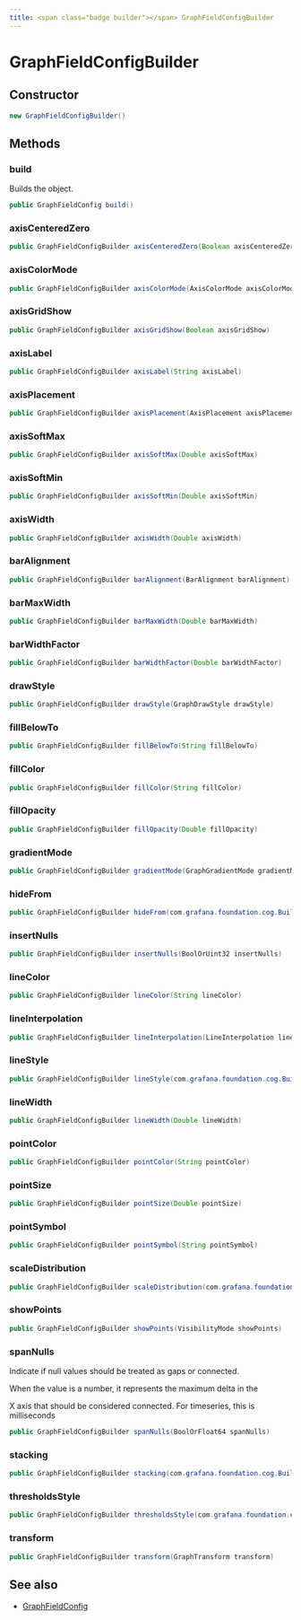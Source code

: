```yaml
---
title: <span class="badge builder"></span> GraphFieldConfigBuilder
---
```

# <span class="badge builder"></span> GraphFieldConfigBuilder

## Constructor

```java
new GraphFieldConfigBuilder()
```
## Methods

### <span class="badge object-method"></span> build

Builds the object.

```java
public GraphFieldConfig build()
```

### <span class="badge object-method"></span> axisCenteredZero

```java
public GraphFieldConfigBuilder axisCenteredZero(Boolean axisCenteredZero)
```

### <span class="badge object-method"></span> axisColorMode

```java
public GraphFieldConfigBuilder axisColorMode(AxisColorMode axisColorMode)
```

### <span class="badge object-method"></span> axisGridShow

```java
public GraphFieldConfigBuilder axisGridShow(Boolean axisGridShow)
```

### <span class="badge object-method"></span> axisLabel

```java
public GraphFieldConfigBuilder axisLabel(String axisLabel)
```

### <span class="badge object-method"></span> axisPlacement

```java
public GraphFieldConfigBuilder axisPlacement(AxisPlacement axisPlacement)
```

### <span class="badge object-method"></span> axisSoftMax

```java
public GraphFieldConfigBuilder axisSoftMax(Double axisSoftMax)
```

### <span class="badge object-method"></span> axisSoftMin

```java
public GraphFieldConfigBuilder axisSoftMin(Double axisSoftMin)
```

### <span class="badge object-method"></span> axisWidth

```java
public GraphFieldConfigBuilder axisWidth(Double axisWidth)
```

### <span class="badge object-method"></span> barAlignment

```java
public GraphFieldConfigBuilder barAlignment(BarAlignment barAlignment)
```

### <span class="badge object-method"></span> barMaxWidth

```java
public GraphFieldConfigBuilder barMaxWidth(Double barMaxWidth)
```

### <span class="badge object-method"></span> barWidthFactor

```java
public GraphFieldConfigBuilder barWidthFactor(Double barWidthFactor)
```

### <span class="badge object-method"></span> drawStyle

```java
public GraphFieldConfigBuilder drawStyle(GraphDrawStyle drawStyle)
```

### <span class="badge object-method"></span> fillBelowTo

```java
public GraphFieldConfigBuilder fillBelowTo(String fillBelowTo)
```

### <span class="badge object-method"></span> fillColor

```java
public GraphFieldConfigBuilder fillColor(String fillColor)
```

### <span class="badge object-method"></span> fillOpacity

```java
public GraphFieldConfigBuilder fillOpacity(Double fillOpacity)
```

### <span class="badge object-method"></span> gradientMode

```java
public GraphFieldConfigBuilder gradientMode(GraphGradientMode gradientMode)
```

### <span class="badge object-method"></span> hideFrom

```java
public GraphFieldConfigBuilder hideFrom(com.grafana.foundation.cog.Builder<HideSeriesConfig> hideFrom)
```

### <span class="badge object-method"></span> insertNulls

```java
public GraphFieldConfigBuilder insertNulls(BoolOrUint32 insertNulls)
```

### <span class="badge object-method"></span> lineColor

```java
public GraphFieldConfigBuilder lineColor(String lineColor)
```

### <span class="badge object-method"></span> lineInterpolation

```java
public GraphFieldConfigBuilder lineInterpolation(LineInterpolation lineInterpolation)
```

### <span class="badge object-method"></span> lineStyle

```java
public GraphFieldConfigBuilder lineStyle(com.grafana.foundation.cog.Builder<LineStyle> lineStyle)
```

### <span class="badge object-method"></span> lineWidth

```java
public GraphFieldConfigBuilder lineWidth(Double lineWidth)
```

### <span class="badge object-method"></span> pointColor

```java
public GraphFieldConfigBuilder pointColor(String pointColor)
```

### <span class="badge object-method"></span> pointSize

```java
public GraphFieldConfigBuilder pointSize(Double pointSize)
```

### <span class="badge object-method"></span> pointSymbol

```java
public GraphFieldConfigBuilder pointSymbol(String pointSymbol)
```

### <span class="badge object-method"></span> scaleDistribution

```java
public GraphFieldConfigBuilder scaleDistribution(com.grafana.foundation.cog.Builder<ScaleDistributionConfig> scaleDistribution)
```

### <span class="badge object-method"></span> showPoints

```java
public GraphFieldConfigBuilder showPoints(VisibilityMode showPoints)
```

### <span class="badge object-method"></span> spanNulls

Indicate if null values should be treated as gaps or connected.

When the value is a number, it represents the maximum delta in the

X axis that should be considered connected.  For timeseries, this is milliseconds

```java
public GraphFieldConfigBuilder spanNulls(BoolOrFloat64 spanNulls)
```

### <span class="badge object-method"></span> stacking

```java
public GraphFieldConfigBuilder stacking(com.grafana.foundation.cog.Builder<StackingConfig> stacking)
```

### <span class="badge object-method"></span> thresholdsStyle

```java
public GraphFieldConfigBuilder thresholdsStyle(com.grafana.foundation.cog.Builder<GraphThresholdsStyleConfig> thresholdsStyle)
```

### <span class="badge object-method"></span> transform

```java
public GraphFieldConfigBuilder transform(GraphTransform transform)
```

## See also

 * <span class="badge object-type-class"></span> [GraphFieldConfig](./object-GraphFieldConfig.md)
